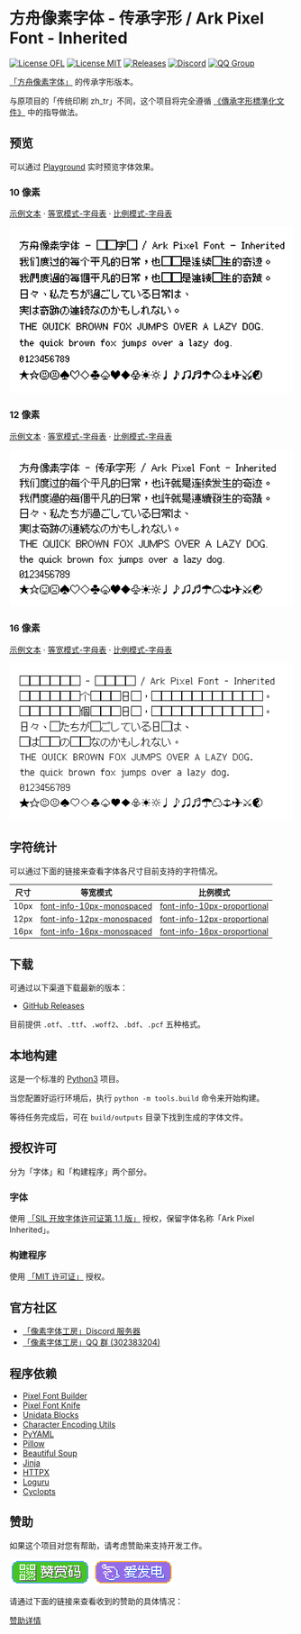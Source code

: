 # 方舟像素字体 - 传承字形 / Ark Pixel Font - Inherited

[![License OFL](https://img.shields.io/badge/license-OFL--1.1-orange)](https://openfontlicense.org)
[![License MIT](https://img.shields.io/badge/license-MIT-green)](https://opensource.org/license/MIT)
[![Releases](https://img.shields.io/github/v/release/TakWolf/ark-pixel-font-inherited)](https://github.com/TakWolf/ark-pixel-font-inherited/releases)
[![Discord](https://img.shields.io/badge/discord-像素字体工房-4E5AF0?logo=discord&logoColor=white)](https://discord.gg/3GKtPKtjdU)
[![QQ Group](https://img.shields.io/badge/QQ群-像素字体工房-brightgreen?logo=tencentqq&logoColor=white)](https://qm.qq.com/q/X1mLrLLGYS)

[「方舟像素字体」](https://github.com/TakWolf/ark-pixel-font) 的传承字形版本。

与原项目的「传统印刷 zh_tr」不同，这个项目将完全遵循 [《傳承字形標準化文件》](https://github.com/ichitenfont/inheritedglyphs) 中的指导做法。

## 预览

可以通过 [Playground](https://ark-pixel-font-inherited.takwolf.com/playground.html) 实时预览字体效果。

### 10 像素

[示例文本](https://ark-pixel-font-inherited.takwolf.com/demo-10px.html) · [等宽模式-字母表](https://ark-pixel-font-inherited.takwolf.com/alphabet-10px-monospaced.html) · [比例模式-字母表](https://ark-pixel-font-inherited.takwolf.com/alphabet-10px-proportional.html)

![preview-10px](docs/preview-10px.png)

### 12 像素

[示例文本](https://ark-pixel-font-inherited.takwolf.com/demo-12px.html) · [等宽模式-字母表](https://ark-pixel-font-inherited.takwolf.com/alphabet-12px-monospaced.html) · [比例模式-字母表](https://ark-pixel-font-inherited.takwolf.com/alphabet-12px-proportional.html)

![preview-12px](docs/preview-12px.png)

### 16 像素

[示例文本](https://ark-pixel-font-inherited.takwolf.com/demo-16px.html) · [等宽模式-字母表](https://ark-pixel-font-inherited.takwolf.com/alphabet-16px-monospaced.html) · [比例模式-字母表](https://ark-pixel-font-inherited.takwolf.com/alphabet-16px-proportional.html)

![preview-16px](docs/preview-16px.png)

## 字符统计

可以通过下面的链接来查看字体各尺寸目前支持的字符情况。

| 尺寸 | 等宽模式 | 比例模式 |
|---|---|---|
| 10px | [font-info-10px-monospaced](docs/font-info-10px-monospaced.md) | [font-info-10px-proportional](docs/font-info-10px-proportional.md) |
| 12px | [font-info-12px-monospaced](docs/font-info-12px-monospaced.md) | [font-info-12px-proportional](docs/font-info-12px-proportional.md) |
| 16px | [font-info-16px-monospaced](docs/font-info-16px-monospaced.md) | [font-info-16px-proportional](docs/font-info-16px-proportional.md) |

## 下载

可通过以下渠道下载最新的版本：

- [GitHub Releases](https://github.com/TakWolf/ark-pixel-font-inherited/releases)

目前提供 `.otf`、`.ttf`、`.woff2`、`.bdf`、`.pcf` 五种格式。

## 本地构建

这是一个标准的 [Python3](https://www.python.org) 项目。

当您配置好运行环境后，执行 `python -m tools.build` 命令来开始构建。

等待任务完成后，可在 `build/outputs` 目录下找到生成的字体文件。

## 授权许可

分为「字体」和「构建程序」两个部分。

### 字体

使用 [「SIL 开放字体许可证第 1.1 版」](LICENSE-OFL) 授权，保留字体名称「Ark Pixel Inherited」。

### 构建程序

使用 [「MIT 许可证」](LICENSE-MIT) 授权。

## 官方社区

- [「像素字体工房」Discord 服务器](https://discord.gg/3GKtPKtjdU)
- [「像素字体工房」QQ 群 (302383204)](https://qm.qq.com/q/X1mLrLLGYS)

## 程序依赖

- [Pixel Font Builder](https://github.com/TakWolf/pixel-font-builder)
- [Pixel Font Knife](https://github.com/TakWolf/pixel-font-knife)
- [Unidata Blocks](https://github.com/TakWolf/unidata-blocks)
- [Character Encoding Utils](https://github.com/TakWolf/character-encoding-utils)
- [PyYAML](https://github.com/yaml/pyyaml)
- [Pillow](https://github.com/python-pillow/Pillow)
- [Beautiful Soup](https://www.crummy.com/software/BeautifulSoup/)
- [Jinja](https://github.com/pallets/jinja)
- [HTTPX](https://github.com/encode/httpx)
- [Loguru](https://github.com/Delgan/loguru)
- [Cyclopts](https://github.com/BrianPugh/cyclopts)

## 赞助

如果这个项目对您有帮助，请考虑赞助来支持开发工作。

[![赞赏码](https://raw.githubusercontent.com/TakWolf/TakWolf/master/images/badge-payqr@2x.png)](https://github.com/TakWolf/TakWolf/blob/master/payment-qr-codes.md)
[![爱发电](https://raw.githubusercontent.com/TakWolf/TakWolf/master/images/badge-afdian@2x.png)](https://afdian.com/a/takwolf)

请通过下面的链接来查看收到的赞助的具体情况：

[赞助详情](https://github.com/TakWolf/TakWolf/blob/master/sponsors.md)
